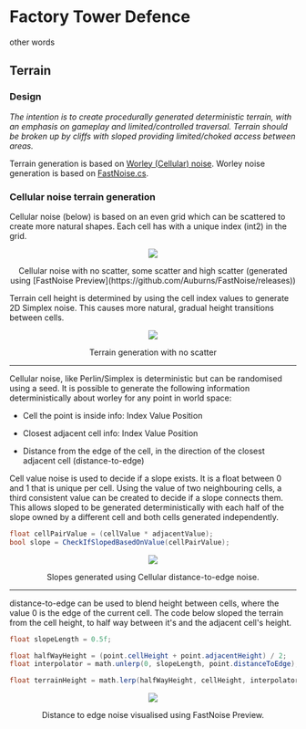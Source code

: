 # Factory Tower Defence

other words

## Terrain

### Design
_The intention is to create procedurally generated deterministic terrain, with an emphasis on gameplay and limited/controlled traversal. Terrain should be broken up by cliffs with sloped providing limited/choked access between areas._

Terrain generation is based on [Worley (Cellular) noise](https://thebookofshaders.com/12/). Worley noise generation is based on [FastNoise.cs](https://assetstore.unity.com/packages/tools/particles-effects/fastnoise-70706).

### Cellular noise terrain generation

Cellular noise (below) is based on an even grid which can be scattered to create more natural shapes. Each cell has with a unique index (int2) in the grid.
<p align="center">
<img src="https://imgur.com/pszR8ED.png">
</p>
<p align="center">
Cellular noise with no scatter, some scatter and high scatter
(generated using [FastNoise Preview](https://github.com/Auburns/FastNoise/releases))
</p>

Terrain cell height is determined by using the cell index values to generate 2D Simplex noise. This causes more natural, gradual height transitions between cells.
<p align="center">
<img src="https://i.imgur.com/0QuGEV6.png">
</p>
<p align="center">
Terrain generation with no scatter
</p>

---

Cellular noise, like Perlin/Simplex is deterministic but can be randomised using a seed. It is possible to generate the following information deterministically about worley for any point in world space:

* Cell the point is inside info:
Index
Value
Position

* Closest adjacent cell info:
Index
Value
Position

* Distance from the edge of the cell, in the direction of the closest adjacent cell (distance-to-edge)

Cell value noise is used to decide if a slope exists. It is a float between 0 and 1 that is unique per cell. Using the value of two neighbouring cells, a third consistent value can be created to decide if a slope connects them.
This allows sloped to be generated deterministically with each half of the slope owned by a different cell and both cells generated independently.
```csharp
float cellPairValue = (cellValue * adjacentValue);
bool slope = CheckIfSlopedBasedOnValue(cellPairValue);
```
<p align="center">
<img src="https://imgur.com/VJBkFBq.png">
</p>
<p align="center">
Slopes generated using Cellular distance-to-edge noise.
</p>

---

distance-to-edge can be used to blend height between cells, where the value 0 is the edge of the current cell. The code below sloped the terrain from the cell height, to half way between it's and the adjacent cell's height.
```csharp
float slopeLength = 0.5f;

float halfWayHeight = (point.cellHeight + point.adjacentHeight) / 2;
float interpolator = math.unlerp(0, slopeLength, point.distanceToEdge);

float terrainHeight = math.lerp(halfWayHeight, cellHeight, interpolator);
```
<p align="center">
<img src="https://imgur.com/McWVde3.png">
</p>
<p align="center">
Distance to edge noise visualised using FastNoise Preview.
</p>





